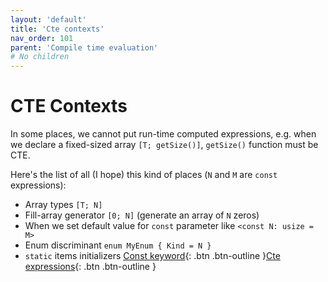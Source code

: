 ```yaml
---
layout: 'default'
title: 'Cte contexts'
nav_order: 101
parent: 'Compile time evaluation'
# No children
---
```


# CTE Contexts

In some places, we cannot put run-time computed expressions, e.g. when we declare a fixed-sized array `[T; getSize()]`,
`getSize()` function must be CTE.

Here's the list of all (I hope) this kind of places (`N` and `M` are `const` expressions):

* Array types `[T; N]`
* Fill-array generator `[0; N]` (generate an array of `N` zeros)
* When we set default value for `const` parameter like `<const N: usize = M>`
* Enum discriminant `enum MyEnum { Kind = N }`
* `static` items initializers
[Const keyword](compile-time-evaluation/const-keyword.md){: .btn .btn-outline }[Cte expressions](compile-time-evaluation/cte-expressions.md){: .btn .btn-outline }
